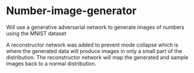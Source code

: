# Number-image-generator
Will use a generative adversarial network to generate images of numbers using the MNIST dataset

A reconstructor network was added to prevent mode collapse which is where the generated data will produce images in only a small part of the distribution. The reconstructor network will map the generated and sample images back to a normal distribution. 
